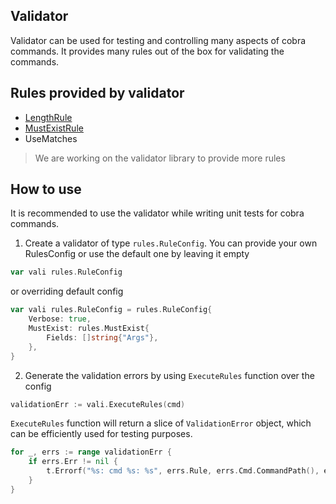 ## Validator
Validator can be used for testing and controlling many aspects of cobra commands. It provides many rules out of the box for validating the commands.

## Rules provided by validator
- [LengthRule](validator_length_rule.md)
- [MustExistRule](validator_must_exist_rule.md)
- UseMatches
> We are working on the validator library to provide more rules

## How to use
It is recommended to use the validator while writing unit tests for cobra commands.

1. Create a validator of type `rules.RuleConfig`. You can provide your own RulesConfig or use the default one by leaving it empty
```go
var vali rules.RuleConfig
```
or overriding default config
```go
var vali rules.RuleConfig = rules.RuleConfig{
	Verbose: true,
	MustExist: rules.MustExist{
		Fields: []string{"Args"},
	},
}
```
2. Generate the validation errors by using `ExecuteRules` function over the config
```go
validationErr := vali.ExecuteRules(cmd)
```
`ExecuteRules` function will return a slice of `ValidationError` object, which can be efficiently used for testing purposes.
```go
for _, errs := range validationErr {
	if errs.Err != nil {
		t.Errorf("%s: cmd %s: %s", errs.Rule, errs.Cmd.CommandPath(), errs.Name)
	}
}
```